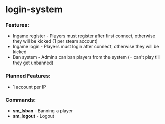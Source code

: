 # login-system
### Features:
* Ingame register - Players must register after first connect, otherwise they will be kicked (1 per steam account)
* Ingame login - Players must login after connect, otherwise they will be kicked
* Ban system - Admins can ban players from the system (= can't play till they get unbanned)

### Planned Features:
* 1 account per IP

### Commands:
* **sm_lsban** - Banning a player
* **sm_logout** - Logout
